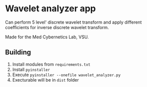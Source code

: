 # Wavelet analyzer app
Can perform 5 level' discrete wavelet transform and apply different coefficients for inverse discrete wavelet transform.

Made for the Med Cybernetics Lab, VSU.

## Building
1. Install modules from `requirements.txt`
2. Install `pyinstaller`
3. Execute `pyinstaller --onefile wavelet_analyzer.py`
4. Execturable will be in `dist` folder